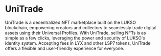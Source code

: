# UniTrade

UniTrade is a decentralized NFT marketplace built on the LUKSO blockchain, empowering creators and collectors to seamlessly trade digital assets using their Universal Profiles.  With UniTrade, selling NFTs is as simple as a few clicks, leveraging the power and security of LUKSO's identity system.  Accepting fees in LYX and other LSP7 tokens, UniTrade offers a flexible and user-friendly experience for everyone.